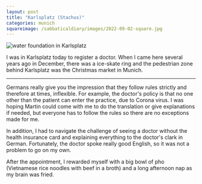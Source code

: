 ```yaml
---
layout: post
title: "Karlsplatz (Stachus)"
categories: munich
squareimage: /sabbaticaldiary/images/2022-09-02-square.jpg
---
```

<img src="/sabbaticaldiary/images/2022-09-02.jpg" alt="water foundation in Karlsplatz" class="center">

I was in Karlsplatz today to register a doctor. When I came here several years ago in December, there was a ice-skate ring and the pedestrian zone behind Karlsplatz was the Christmas market in Munich.

***

Germans really give you the impression that they follow rules strictly and therefore at times, inflexible. For example, the doctor's policy is that no one other than the patient can enter the practice, due to Corona virus. I was hoping Martin could come with me to do the translation or give explanations if needed, but everyone has to follow the rules so there are no exceptions made for me. 

In addition, I had to navigate the challenge of seeing a doctor without the health insurance card and explaining everything to the doctor's clark in German. Fortunately, the doctor spoke really good English, so it was not a problem to go on my own.

After the appointment, I rewarded myself with a big bowl of pho (Vietnamese rice noodles with beef in a broth) and a long afternoon nap as my brain was fried.